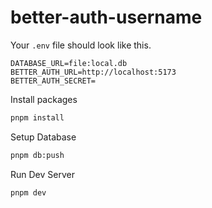 # better-auth-username

Your `.env` file should look like this.

```
DATABASE_URL=file:local.db
BETTER_AUTH_URL=http://localhost:5173
BETTER_AUTH_SECRET=
```

Install packages

```bash
pnpm install
```

Setup Database

```bash
pnpm db:push
```

Run Dev Server

```bash
pnpm dev
```
